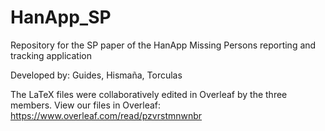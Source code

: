 # HanApp_SP
Repository for the SP paper of the HanApp Missing Persons reporting and tracking application

Developed by: Guides, Hismaña, Torculas

The LaTeX files were collaboratively edited in Overleaf by the three members.
View our files in Overleaf: https://www.overleaf.com/read/pzvrstmnwnbr
